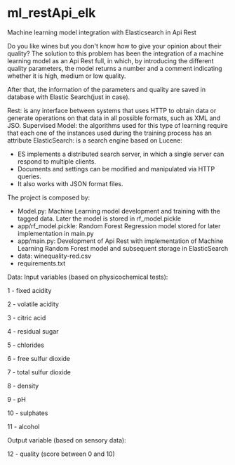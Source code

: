 # ml_restApi_elk
Machine learning model integration with Elasticsearch in Api Rest
    
Do you like wines but you don't know how to give your opinion about their quality?
The solution to this problem has been the integration of a machine learning model as an Api Rest full, in which, by introducing the different quality parameters, the model returns a number and a comment indicating whether it is high, medium or low quality.

After that, the information of the parameters and quality are saved in database with Elastic Search(just in case).

Rest: is any interface between systems that uses HTTP to obtain data or generate operations on that data in all possible formats, such as XML and JSO.
Supervised Model: the algorithms used for this type of learning require that each one of the instances used during the training process has an attribute
ElasticSearch: is a search engine based on Lucene:
   - ES implements a distributed search server, in which a single server can respond to
     multiple clients.
   - Documents and settings can be modified and manipulated via HTTP queries.
   - It also works with JSON format files.
   
   
The project is composed by:

  - Model.py: Machine Learning model development and training with the tagged data. Later the model is stored in rf_model.pickle
  - app/rf_model.pickle:  Random Forest Regression model stored for later implementation in main.py
  - app/main.py: Development of Api Rest with implementation of Machine Learning Random Forest model and subsequent storage in ElasticSearch
  - data: winequality-red.csv
  - requirements.txt
  
Data:
Input variables (based on physicochemical tests):
  
  1 - fixed acidity

  2 - volatile acidity

  3 - citric acid

  4 - residual sugar

  5 - chlorides

  6 - free sulfur dioxide

  7 - total sulfur dioxide

  8 - density

  9 - pH

  10 - sulphates

  11 - alcohol

  Output variable (based on sensory data):

  12 - quality (score between 0 and 10)



